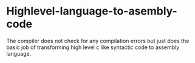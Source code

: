 # Highlevel-language-to-asembly-code
The compiler does not check for any compilation errors but just does the basic job of transforming high level c like syntactic code to assembly language.

